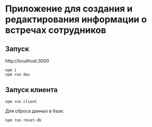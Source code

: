 # Приложение для создания и редактирования информации о встречах сотрудников

## Запуск
http://localhost:3000
```
npm i
npm run dev
```

## Запуск клиента
```
npm run client
```

Для сброса данных в базе:
```
npm run reset-db
